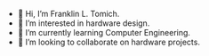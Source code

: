 - 👋 Hi, I’m Franklin L. Tomich.
- 👀 I’m interested in hardware design.
- 🌱 I’m currently learning Computer Engineering.
- 💞️ I’m looking to collaborate on hardware projects.

<!---
frantomich/frantomich is a ✨ special ✨ repository because its `README.md` (this file) appears on your GitHub profile.
You can click the Preview link to take a look at your changes.
--->

